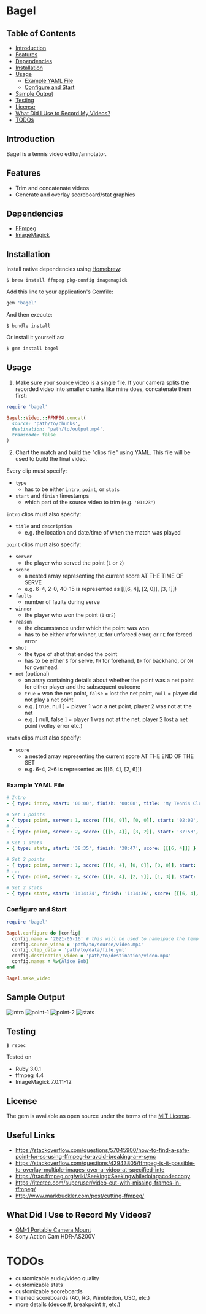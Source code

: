 # Bagel

## Table of Contents
- [Introduction](#introduction)
- [Features](#features)
- [Dependencies](#dependencies)
- [Installation](#installation)
- [Usage](#usage)
  - [Example YAML File](#example-yaml-file)
  - [Configure and Start](#configure-and-start)
- [Sample Output](#sample-output)
- [Testing](#testing)
- [License](#license)
- [What Did I Use to Record My Videos?](#what-did-i-use-to-record-my-videos)
- [TODOs](#todos)

## Introduction
Bagel is a tennis video editor/annotator.

## Features

- Trim and concatenate videos
- Generate and overlay scoreboard/stat graphics

## Dependencies

- [FFmpeg][ffmpeg]
- [ImageMagick][imagemagick]

## Installation

Install native dependencies using [Homebrew][homebrew]:
```
$ brew install ffmpeg pkg-config imagemagick
```

Add this line to your application's Gemfile:
```ruby
gem 'bagel'
```
And then execute:
```
$ bundle install
```
Or install it yourself as:
```ruby
$ gem install bagel
```

## Usage

1. Make sure your source video is a single file. If your camera splits the recorded video into smaller chunks like mine does, concatenate them first:

```ruby
require 'bagel'

Bagel::Video.::FFMPEG.concat(
  source: 'path/to/chunks',
  destination: 'path/to/output.mp4',
  transcode: false
)
```

2. Chart the match and build the "clips file" using YAML. This file will be used to build the final video.

Every clip must specify:
- `type`
  - has to be either `intro`, `point`, or `stats`
- `start` and `finish` timestamps
  - which part of the source video to trim (e.g. `'01:23'`)

`intro` clips must also specify:
- `title` and `description`
  - e.g. the location and date/time of when the match was played

`point` clips must also specify:
- `server`
  - the player who served the point (`1` or `2`)
- `score`
  - a nested array representing the current score AT THE TIME OF SERVE
  - e.g. 6-4, 2-0, 40-15 is represented as [[[6, 4], [2, 0]], [3, 1]])
- `faults`
  - number of faults during serve
- `winner`
  - the player who won the point (`1` or`2`)
- `reason`
  - the circumstance under which the point was won
  - has to be either `W` for winner, `UE` for unforced error, or `FE` for forced error
- `shot`
  - the type of shot that ended the point
  - has to be either `S` for serve, `FH` for forehand, `BH` for backhand, or `OH` for overhead.
- `net` (optional)
  - an array containing details about whether the point was a net point for either player and the subsequent outcome
  - `true` = won the net point, `false` = lost the net point, `null` = player did not play a net point
  - e.g. [ true, null ] = player 1 won a net point, player 2 was not at the net
  - e.g. [ null, false ] = player 1 was not at the net, player 2 lost a net point (volley error etc.)

`stats` clips must also specify:
- `score`
  - a nested array representing the current score AT THE END OF THE SET
  - e.g. 6-4, 2-6 is represented as [[[6, 4], [2, 6]]]

### Example YAML File

```yaml
# Intro
- { type: intro, start: '00:00', finish: '00:08', title: 'My Tennis Club', description: 'May 16, 2021' }

# Set 1 points
- { type: point, server: 1, score: [[[0, 0]], [0, 0]], start: '02:02', faults: 1, finish: '02:07', winner: 1, reason: UE, shot: BH }
# ...
- { type: point, server: 2, score: [[[5, 4]], [3, 2]], start: '37:53', faults: 1, finish: '38:03', winner: 1, reason: W, shot: FH, net: [ true, false ] }

# Set 1 stats
- { type: stats, start: '38:35', finish: '38:47', score: [[[6, 4]]] }

# Set 2 points
- { type: point, server: 1, score: [[[6, 4], [0, 0]], [0, 0]], start: '40:41', faults: 1, finish: '40:55', winner: 1, reason: W, shot: BH, net: [ true, false ] }
# ...
- { type: point, server: 2, score: [[[6, 4], [2, 5]], [1, 3]], start: '1:14:05', faults: 0, finish: '1:14:11', winner: 2, reason: UE, shot: FH }

# Set 2 stats
- { type: stats, start: '1:14:24', finish: '1:14:36', score: [[[6, 4], [2, 6]]] }
```

### Configure and Start

```ruby
require 'bagel'

Bagel.configure do |config|
  config.name = '2021-05-16' # this will be used to namespace the temp clip/graphic files
  config.source_video = 'path/to/source/video.mp4'
  config.clip_data = 'path/to/data/file.yml'
  config.destination_video = 'path/to/destination/video.mp4'
  config.names = %w(Alice Bob)
end

Bagel.make_video
```

## Sample Output

![intro]
![point-1]
![point-2]
![stats]

## Testing

```
$ rspec
```
Tested on
- Ruby 3.0.1
- ffmpeg 4.4
- ImageMagick 7.0.11-12

## License
The gem is available as open source under the terms of the [MIT License](https://opensource.org/licenses/MIT).

## Useful Links
- https://stackoverflow.com/questions/57045900/how-to-find-a-safe-point-for-ss-using-ffmpeg-to-avoid-breaking-a-v-sync
- https://stackoverflow.com/questions/42943805/ffmpeg-is-it-possible-to-overlay-multiple-images-over-a-video-at-specified-inte
- https://trac.ffmpeg.org/wiki/Seeking#Seekingwhiledoingacodeccopy
- https://itectec.com/superuser/video-cut-with-missing-frames-in-ffmpeg/
- http://www.markbuckler.com/post/cutting-ffmpeg/

## What Did I Use to Record My Videos?
- [QM-1 Portable Camera Mount][qm-1]
- Sony Action Cam HDR-AS200V

# TODOs
- customizable audio/video quality
- customizable stats
- customizable scoreboards
- themed scoreboards (AO, RG, Wimbledon, USO, etc.)
- more details (deuce #, breakpoint #, etc.)

[ffmpeg]: https://www.ffmpeg.org
[imagemagick]: https://imagemagick.org
[homebrew]: https://brew.sh
[intro]: https://www.dropbox.com/s/64xc8xw15fxdton/intro.jpg?raw=1 "intro"
[point-1]: https://www.dropbox.com/s/ny6h5ja5d5doheg/point-1.jpg?raw=1 "point"
[point-2]: https://www.dropbox.com/s/gyvfkxx389y8pac/point-2.jpg?raw=1 "point"
[stats]: https://www.dropbox.com/s/gjm6bhshuchfwi9/stats.jpg?raw=1 "stats"
[qm-1]: https://mytennistools.com/play-smarter-with-the-qm-1
